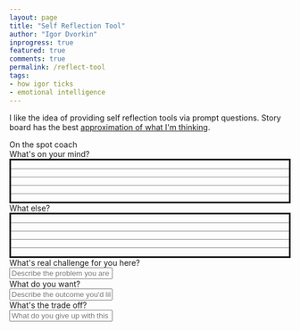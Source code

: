 ```yaml
---
layout: page
title: "Self Reflection Tool"
author: "Igor Dvorkin"
inprogress: true
featured: true
comments: true
permalink: /reflect-tool
tags:
- how igor ticks
- emotional intelligence
---
```


I like the idea of providing self reflection tools via prompt questions. Story board has the best
[approximation of what I'm thinking](https://www.mystorybrand.com).



<div class="card">
  <div class="card-header" style="background-image: url();">On the spot coach</div>
  <div class="card-body">
    <div class="card-text">
      What's on your mind?
    </div>
  <svg viewBox="0 0 100 15" xmlns="http://www.w3.org/2000/svg" style="border:solid;color=gray">
    <line x1="0" x2="100" y1="3" y2="3" stroke="black" stroke-width="0.1" />
    <line x1="0" x2="100" y1="6" y2="6" stroke="black" stroke-width="0.1"/>
    <line x1="0" x2="100" y1="9" y2="9" stroke="black" stroke-width="0.1"/>
    <line x1="0" x2="100" y1="12" y2="12" stroke="black" stroke-width="0.1"/>
    <!-- If you do not specify the stroke
        color the line will not be visible -->
  </svg>
    <div class="card-text">
      What else?
<!-- min-x, min-y, width height-->
<svg viewBox="0 0 100 15" xmlns="http://www.w3.org/2000/svg" style="border:solid;color=gray">
  <line x1="0" x2="100" y1="3" y2="3" stroke="black" stroke-width="0.1" />
  <line x1="0" x2="100" y1="6" y2="6" stroke="black" stroke-width="0.1"/>
  <line x1="0" x2="100" y1="9" y2="9" stroke="black" stroke-width="0.1"/>
  <line x1="0" x2="100" y1="12" y2="12" stroke="black" stroke-width="0.1"/>
  <!-- If you do not specify the stroke
       color the line will not be visible -->
</svg>
      What's real challenge for you here?
    </div>
    <input type="text" class="form-control" 
    placeholder="Describe the problem you are having">
    <div class="card-text">
      What do you want?
    </div>
    <input type="text" class="form-control" 
    placeholder="Describe the outcome you'd like to have">
    <div class="card-text">
      What's the trade off?
    </div>
    <input type="text" class="form-control" placeholder="What do you give up with this solution">
  </div>
</div>